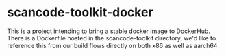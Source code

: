 # scancode-toolkit-docker

This is a project intending to bring a stable docker image to DockerHub. There is a Dockerfile hosted in the scancode-toolkit directory, we'd like to reference this from our build flows directly on both x86 as well as aarch64. 
